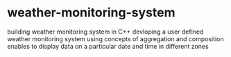 # weather-monitoring-system
building weather monitoring system in C++
devloping a user defined weather monitoring system using concepts of aggregation and composition
enables to display data on a particular date and time in different zones

